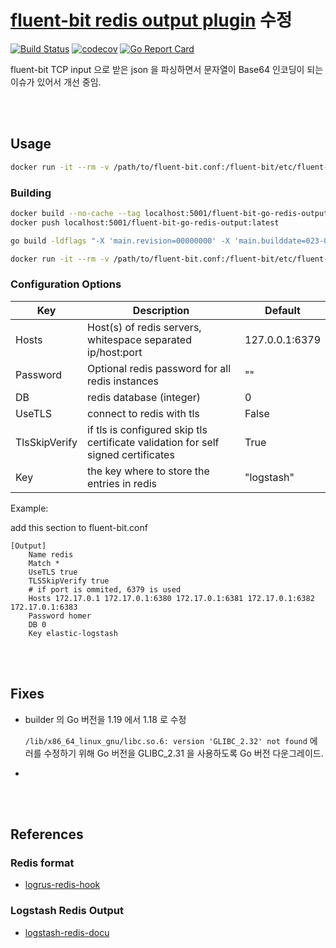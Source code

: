 # [fluent-bit redis output plugin](https://github.com/majst01/fluent-bit-go-redis-output) 수정

[![Build Status](https://travis-ci.org/majst01/fluent-bit-go-redis-output.svg?branch=master)](https://travis-ci.org/majst01/fluent-bit-go-redis-output)
[![codecov](https://codecov.io/gh/majst01/fluent-bit-go-redis-output/branch/master/graph/badge.svg)](https://codecov.io/gh/majst01/fluent-bit-go-redis-output)
[![Go Report Card](https://goreportcard.com/badge/majst01/fluent-bit-go-redis-output)](https://goreportcard.com/report/github.com/majst01/fluent-bit-go-redis-output)

fluent-bit TCP input 으로 받은 json 을 파싱하면서 문자열이 Base64 인코딩이 되는 이슈가 있어서 개선 중임.  

<br/><br/>

## Usage

```bash
docker run -it --rm -v /path/to/fluent-bit.conf:/fluent-bit/etc/fluent-bit.conf majst01/fluent-bit-go-redis-output
```

### Building

```bash
docker build --no-cache --tag localhost:5001/fluent-bit-go-redis-output:latest .
docker push localhost:5001/fluent-bit-go-redis-output:latest

go build -ldflags "-X 'main.revision=00000000' -X 'main.builddate=023-07-14 14:00:00+09:00'" -buildmode=c-shared -o out_redis.so .

docker run -it --rm -v /path/to/fluent-bit.conf:/fluent-bit/etc/fluent-bit.conf fluent-bit-go-redis-output
```

### Configuration Options

| Key           | Description                                    | Default        |
| --------------|------------------------------------------------|----------------|
| Hosts         | Host(s) of redis servers, whitespace separated ip/host:port | 127.0.0.1:6379 |
| Password      | Optional redis password for all redis instances | "" |
| DB            | redis database (integer)  | 0 |
| UseTLS        | connect to redis with tls | False |
| TlsSkipVerify | if tls is configured skip tls certificate validation for self signed certificates | True |
| Key           | the key where to store the entries in redis | "logstash" |


Example:

add this section to fluent-bit.conf

```properties
[Output]
    Name redis
    Match *
    UseTLS true
    TLSSkipVerify true
    # if port is ommited, 6379 is used
    Hosts 172.17.0.1 172.17.0.1:6380 172.17.0.1:6381 172.17.0.1:6382 172.17.0.1:6383
    Password homer
    DB 0
    Key elastic-logstash
```

<br/><br/>


## Fixes  

* builder 의 Go 버전을 1.19 에서 1.18 로 수정  

  `/lib/x86_64_linux_gnu/libc.so.6: version 'GLIBC_2.32' not found` 에러를 수정하기 위해 Go 버전을 GLIBC_2.31 을 사용하도록 Go 버전 다운그레이드.   
* 

<br/><br/>

## References  

### Redis format

- [logrus-redis-hook](https://github.com/rogierlommers/logrus-redis-hook/blob/master/logrus_redis.go)

### Logstash Redis Output

- [logstash-redis-docu](https://github.com/logstash-plugins/logstash-output-redis/blob/master/docs/index.asciidoc)
